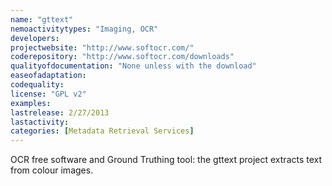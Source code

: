 ```yaml
---
name: "gttext"
nemoactivitytypes: "Imaging, OCR"
developers: 
projectwebsite: "http://www.softocr.com/"
coderepository: "http://www.softocr.com/downloads"
qualityofdocumentation: "None unless with the download"
easeofadaptation: 
codequality: 
license: "GPL v2"
examples: 
lastrelease: 2/27/2013
lastactivity: 
categories: [Metadata Retrieval Services]
---
```

OCR free software and Ground Truthing tool: the gttext project extracts text from colour images.
